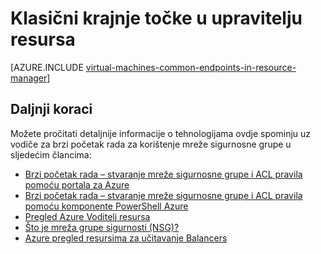 <properties
   pageTitle="Klasični krajnje točke u upravitelju resursa | Microsoft Azure"
   description="Objašnjenje kako krajnje točke iz modela implementacije klasični sada primjenjuju u Voditelj resursa pomoću mreže sigurnosne grupe i ACL pravila"
   services="virtual-machines-windows"
   documentationCenter=""
   authors="iainfoulds"
   manager="timlt"
   editor=""/>

<tags
   ms.service="virtual-machines-windows"
   ms.devlang="na"
   ms.topic="article"
   ms.tgt_pltfrm="vm-windows"
   ms.workload="infrastructure-services"
   ms.date="10/27/2016"
   ms.author="iainfou"/>

# <a name="classic-endpoints-in-resource-manager"></a>Klasični krajnje točke u upravitelju resursa
[AZURE.INCLUDE [virtual-machines-common-endpoints-in-resource-manager](../../includes/virtual-machines-common-endpoints-in-resource-manager.md)]

## <a name="next-steps"></a>Daljnji koraci
Možete pročitati detaljnije informacije o tehnologijama ovdje spominju uz vodiče za brzi početak rada za korištenje mreže sigurnosne grupe u sljedećim člancima:

- [Brzi početak rada – stvaranje mreže sigurnosne grupe i ACL pravila pomoću portala za Azure](virtual-machines-windows-nsg-quickstart-portal.md)  
- [Brzi početak rada – stvaranje mreže sigurnosne grupe i ACL pravila pomoću komponente PowerShell Azure](virtual-machines-windows-nsg-quickstart-powershell.md)  
- [Pregled Azure Voditelj resursa](../azure-resource-manager/resource-group-overview.md)  
- [Što je mreža grupe sigurnosti (NSG)?](../virtual-network/virtual-networks-nsg.md)  
- [Azure pregled resursima za učitavanje Balancers](../load-balancer/load-balancer-arm.md) 